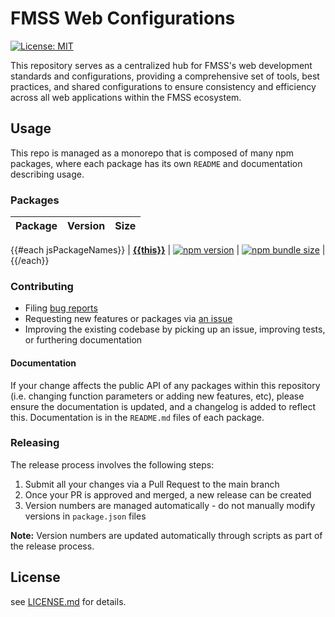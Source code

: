 [comment]: # 'NOTE: This file is generated and should not be modify directly. Update `templates/README.hbs.md` instead'

# FMSS Web Configurations

[![License: MIT](https://img.shields.io/badge/License-MIT-green.svg)](LICENSE.md)

This repository serves as a centralized hub for FMSS's web development standards and configurations, providing a comprehensive set of tools, best practices, and shared configurations to ensure consistency and efficiency across all web applications within the FMSS ecosystem.

## Usage

This repo is managed as a monorepo that is composed of many npm packages, where each package has its own `README` and documentation describing usage.

### Packages

| Package | Version | Size |
| :------ | :-----: | :--: |

{{#each jsPackageNames}}
| [**{{this}}**](packages/{{this}}) | [![npm version](https://badge.fury.io/js/%40fmss%2F{{this}}.svg)](https://badge.fury.io/js/%40fmss%2F{{this}}) | [![npm bundle size](https://img.shields.io/bundlephobia/minzip/@fmss/{{this}}.svg)](https://img.shields.io/bundlephobia/minzip/@fmss/{{this}}.svg) |
{{/each}}

### Contributing

- Filing [bug reports](https://github.com/sevilgurkan/web-configs/issues/new?template=BUG_REPORT.md)
- Requesting new features or packages via [an issue](https://github.com/sevilgurkan/web-configs/issues/new/choose)
- Improving the existing codebase by picking up an issue, improving tests, or furthering documentation

#### Documentation

If your change affects the public API of any packages within this repository (i.e. changing function parameters or adding new features, etc), please ensure the documentation is updated, and a changelog is added to reflect this. Documentation is in the `README.md` files of each package.

### Releasing

The release process involves the following steps:

1. Submit all your changes via a Pull Request to the main branch
2. Once your PR is approved and merged, a new release can be created
3. Version numbers are managed automatically - do not manually modify versions in `package.json` files

**Note:** Version numbers are updated automatically through scripts as part of the release process.

## License

see [LICENSE.md](LICENSE.md) for details.
